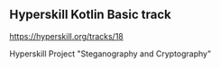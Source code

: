 ## Hyperskill Kotlin Basic track
https://hyperskill.org/tracks/18

Hyperskill Project "Steganography and Cryptography"